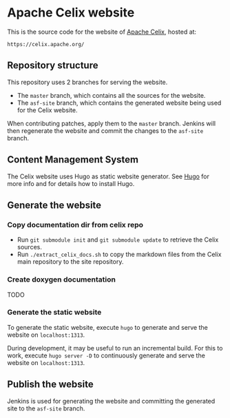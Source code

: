 <!--                                                                                                                                                                                                    
Licensed to the Apache Software Foundation (ASF) under one or more
contributor license agreements.  See the NOTICE file distributed with
this work for additional information regarding copyright ownership.
The ASF licenses this file to You under the Apache License, Version 2.0
(the "License"); you may not use this file except in compliance with
the License.  You may obtain a copy of the License at
   
    http://www.apache.org/licenses/LICENSE-2.0

Unless required by applicable law or agreed to in writing, software
distributed under the License is distributed on an "AS IS" BASIS,
WITHOUT WARRANTIES OR CONDITIONS OF ANY KIND, either express or implied.
See the License for the specific language governing permissions and
limitations under the License.
-->
# Apache Celix website
This is the source code for the website of [Apache Celix](https://celix.apache.org/), hosted at:

    https://celix.apache.org/

## Repository structure
This repository uses 2 branches for serving the website.
- The `master` branch, which contains all the sources for the website.
- The `asf-site` branch, which contains the generated website being used for the Celix website.

When contributing patches, apply them to the `master` branch. Jenkins will then regenerate the website
and commit the changes to the `asf-site` branch.

## Content Management System
The Celix website uses Hugo as static website generator. 
See [Hugo](https://gohugo.io/) for more info and for details how to install Hugo.

## Generate the website

### Copy documentation dir from celix repo

 - Run `git submodule init` and `git submodule update` to retrieve the Celix sources.
 - Run `./extract_celix_docs.sh` to copy the markdown files from the Celix main repository to the site repository.

### Create doxygen documentation

TODO

### Generate the static website

To generate the static website, execute `hugo` to generate and serve the website on `localhost:1313`.

During development, it may be useful to run an incremental build. For this to work, execute `hugo server -D` to 
continuously generate and serve the website on `localhost:1313`.

## Publish the website

Jenkins is used for generating the website and committing the generated site to the `asf-site` branch.
